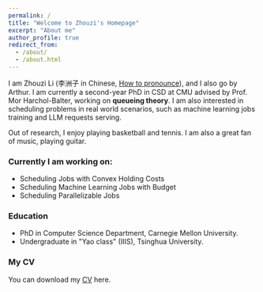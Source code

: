 ```yaml
---
permalink: /
title: "Welcome to Zhouzi's Homepage"
excerpt: "About me"
author_profile: true
redirect_from: 
  - /about/
  - /about.html
---
```


I am Zhouzi Li (李洲子 in Chinese, <a href="https://drive.google.com/file/d/1-PQMSZ0yWY1qNoNEiM1hRIxcN_zmG3My/view?usp=share_link">How to pronounce</a>), and I also go by Arthur. I am currently a second-year PhD in CSD at CMU advised by Prof. Mor Harchol-Balter, working on **queueing theory**. I am also interested in scheduling problems in real world scenarios, such as machine learning jobs training and LLM requests serving.


Out of research, I enjoy playing basketball and tennis. I am also a great fan of music, playing guitar.

### Currently I am working on:
- Scheduling Jobs with Convex Holding Costs
- Scheduling Machine Learning Jobs with Budget
- Scheduling Parallelizable Jobs


### Education
- PhD in Computer Science Department, Carnegie Mellon University.
- Undergraduate in "Yao class" (IIIS), Tsinghua University.

### My CV

You can download my [CV](https://drive.google.com/file/d/1BioQSu0ODgh-VYPREeDqS_QgNxeplN0a/view?usp=sharing) here.
<!-- <b href=>CV</b> here. -->